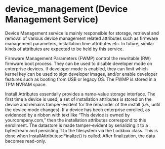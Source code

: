 # device_management (Device Management Service)

Device Management service is mainly responsible for storage, retrieval
and removal of various device management related attributes such as
firmware management parameters, installation time attributes etc.
In future, similar kinds of attributes are expected to be held by this
service.

Firmware Management Parameters (FWMP) control the rewritable (RW)
firmware boot process. They can be used to disable developer mode on
enterprise devices. If developer mode is enabled, they can limit which
kernel key can be used to sign developer images, and/or enable developer
features such as booting from USB or legacy OS. The FWMP is stored in a
TPM NVRAM space.

Install Attributes essentially provides a name-value storage interface.
The first time a device is used, a set of installation attributes is
stored on the device and remains tamper-evident for the remainder of the
install (i.e., until the device mode changes). If a device has been
enterprise enrolled, as evidenced by a ribbon with text like “This device
is owned by yourcompany.com,” then the installation attributes correspond
to this enrollment. The datastore is made tamper-evident by serializing
it to a bytestream and persisting it to the filesystem via the Lockbox
class. This is done when InstallAttributes::Finalize() is called.
After finalization, the data becomes read-only.
